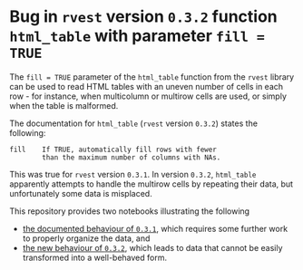 # Bug in `rvest` version `0.3.2` function `html_table` with parameter `fill = TRUE`

The `fill = TRUE` parameter of the `html_table` function from the `rvest` library can be used to read HTML tables with an uneven number of cells in each row - for instance, when multicolumn or multirow cells are used, or simply when the table is malformed.

The documentation for `html_table` (`rvest` version `0.3.2`) states the following:

    fill    If TRUE, automatically fill rows with fewer
            than the maximum number of columns with NAs.

This was true for `rvest` version `0.3.1`. In version `0.3.2`, `html_table` apparently attempts to handle the multirow cells by repeating their data, but unfortunately some data is misplaced.

This repository provides two notebooks illustrating the following

* [the documented behaviour of `0.3.1`](rvest-0.3.1.nb.html), which requires some further work to properly organize the data, and
* [the new behaviour of `0.3.2`](rvest-0.3.2.nb.html), which leads to data that cannot be easily transformed into a well-behaved form.

